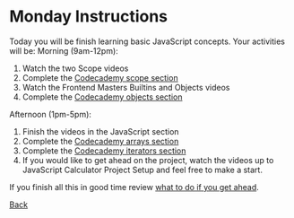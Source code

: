 # Monday Instructions

Today you will be finish learning basic JavaScript concepts. Your activities will be:
Morning (9am-12pm):
1. Watch the two Scope videos 
2. Complete the [Codecademy scope section](https://www.codecademy.com/courses/introduction-to-javascript/lessons/scope/exercises/scope)
3. Watch the Frontend Masters Builtins and Objects videos
4. Complete the [Codecademy objects section](https://www.codecademy.com/courses/introduction-to-javascript/lessons/objects/exercises/intro)

Afternoon (1pm-5pm):
1. Finish the videos in the JavaScript section
2. Complete the [Codecademy arrays section](https://www.codecademy.com/courses/introduction-to-javascript/lessons/arrays/exercises/arrays)
3. Complete the [Codecademy iterators section](https://www.codecademy.com/courses/introduction-to-javascript/lessons/higher-order-functions/exercises/introduction)
4. If you would like to get ahead on the project, watch the videos up to JavaScript Calculator Project Setup and feel free to make a start.

If you finish all this in good time review [what to do if you get ahead](../Week%201/1-Intro/tips.md).

[Back](week-2-links.md)
